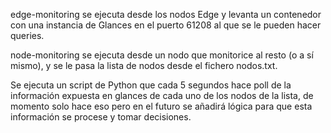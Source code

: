 edge-monitoring se ejecuta desde los nodos Edge y levanta un contenedor con una instancia de Glances en el puerto 61208 al que se le pueden hacer queries.

node-monitoring se ejecuta desde un nodo que monitorice al resto (o a sí mismo), y se le pasa la lista de nodos desde el fichero nodos.txt.

Se ejecuta un script de Python que cada 5 segundos hace poll de la información expuesta en glances de cada uno de los nodos de la lista, de momento solo hace eso pero en el futuro se añadirá lógica para que esta información se procese y tomar decisiones.
